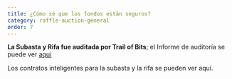 ```yaml
---
title: ¿Cómo sé que los fondos están seguros?
category: raffle-auction-general
order: 7
---
```


**La Subasta y Rifa fue auditada por Trail of Bits**; el Informe de auditoría se puede ver [aquí](https://drive.google.com/file/d/1I3A0Kf-CrPdFRjZaZ8lOvbfN49moyki2/view?usp=sharing)

Los contratos inteligentes para la subasta y la rifa se pueden ver aquí.
